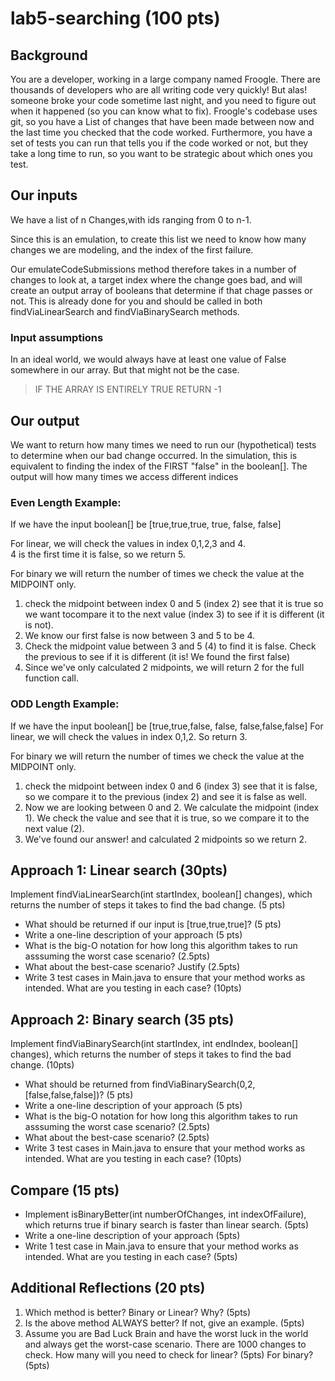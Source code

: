 # lab5-searching (100 pts)
## Background

You are a developer, working in a large company named Froogle. There are thousands of developers who are all writing code very quickly!
But alas! someone broke your code sometime last night, and you need to figure out when it happened (so you can know what to fix). Froogle's codebase uses git, so you have a 
List of changes that have been made between now and the last time you checked that the code worked.  Furthermore,
you have a set of tests you can run that tells you if the code worked or not, but they take a long time to run, so you want to be strategic about which ones you test.

## Our inputs
We have a list of n Changes,with ids ranging from 0 to n-1.

Since this is an emulation, to create this list we need to know how many changes we are modeling, and the index of the first failure. 


Our emulateCodeSubmissions method therefore takes in a number of changes to look at, a target index where the change goes bad, and will create an output array of booleans
that determine if that chage passes or not. This is already done for you and should be called in both findViaLinearSearch and findViaBinarySearch methods.


### Input assumptions
In an ideal world, we would always have at least one value of False somewhere in our array. But that might not be the case.  

> IF THE ARRAY IS ENTIRELY TRUE RETURN -1 


## Our output
We want to return how many times we need to run our (hypothetical) tests to determine when our bad change occurred. In the simulation, this is equivalent to finding the index of the  FIRST "false" in the boolean[]. 
The output will how many times we access different indices 

### Even Length Example: 
If we have the input boolean[] be [true,true,true, true, false, false]


For linear, we will check the values in index 0,1,2,3 and 4.  
4 is the first time it is false, so we return 5.


For binary we will return the number of times we check the value at the MIDPOINT only.

1) check the midpoint between index 0 and 5 (index 2) see that it is true so we want tocompare it to the next value (index 3) to see if it is different (it is not).
2) We know our first false is now between 3 and 5 to be 4. 
3) Check the midpoint value between 3 and 5 (4) to find it is false. Check the previous to see if it is different (it is! We found the first false)
4) Since we've only calculated 2 midpoints, we will return 2 for the full function call.

### ODD Length Example: 
If we have the input boolean[] be [true,true,false, false, false,false,false]
For linear, we will check the values in index 0,1,2. So return 3. 


For binary we will return the number of times we check the value at the MIDPOINT only.

1) check the midpoint between index 0 and 6 (index 3) see that it is false, so we compare it to the previous (index 2) and see it is false as well. 
2) Now we are looking between 0 and 2. We calculate the midpoint (index 1). We check the value and see that it is true, so we compare it to the next value (2).
3) We've found our answer! and calculated 2 midpoints so we return 2.


## Approach 1: Linear search (30pts)


Implement findViaLinearSearch(int startIndex, boolean[] changes), which returns the number of steps it takes to find the bad change. (5 pts)
* What should be returned if our input is [true,true,true]? (5 pts) 
* Write a one-line description of your approach (5 pts)
* What is the big-O notation for how long this algorithm takes to run asssuming the worst case scenario? (2.5pts)
* What about the best-case scenario? Justify (2.5pts)
* Write 3 test cases in Main.java to ensure that your method works as intended. What are you testing in each case? (10pts)

## Approach 2: Binary search (35 pts)
Implement findViaBinarySearch(int startIndex, int endIndex, boolean[] changes), which returns the number of steps it takes to find the bad change. (10pts)
* What should be returned from findViaBinarySearch(0,2,[false,false,false])? (5 pts) 
* Write a one-line description of your approach (5 pts)
* What is the big-O notation for how long this algorithm takes to run asssuming the worst case scenario? (2.5pts)
* What about the best-case scenario? (2.5pts)
* Write 3 test cases in Main.java to ensure that your method works as intended. What are you testing in each case? (10pts)


## Compare (15 pts)
* Implement isBinaryBetter(int numberOfChanges, int indexOfFailure), which returns true if binary search is faster than linear search. (5pts)
* Write a one-line description of your approach (5pts)
* Write 1 test case in Main.java to ensure that your method works as intended. What are you testing in each case? (5pts)

## Additional Reflections (20 pts)
1) Which method is better? Binary or Linear? Why? (5pts)
2) Is the above method ALWAYS better? If not, give an example. (5pts)
3) Assume you are Bad Luck Brain and have the worst luck in the world and always get the worst-case scenario. 
There are 1000 changes to check. 
How many will you need to check for linear? (5pts)
For binary? (5pts)
